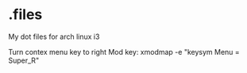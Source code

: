 # .files
My dot files for arch linux i3

Turn contex menu key to right Mod key:
xmodmap -e "keysym Menu = Super_R"
